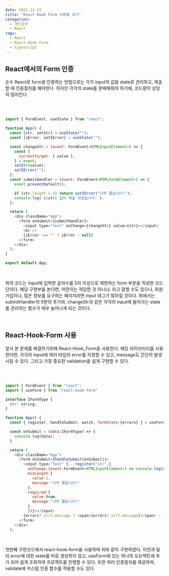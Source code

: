 ```yaml
---
date: 2021-11-22
title: "React Hook Form 사용해 보기"
categories:
  - 개인공부
  - React
tags:
  - React
  - React-Hook-Form
  - typescript
---
```


## React에서의 Form 인증

순수 React로 form을 인증하는 방법으로는 각각 input의 값을 state로 관리하고, 제출할 때 인증절차를 해야한다. 하지만 각각의 state를 분배해줘야 하기에, 코드량이 상당히 많아진다.

<br><br>

```js
import { FormEvent, useState } from "react";

function App() {
  const [str, setStr] = useState("");
  const [iError, setIError] = useState("");

  const changeStr = (event: FormEvent<HTMLInputElement>) => {
    const {
      currentTarget: { value },
    } = event;
    setStr(value);
    setIError("");
  };
  const submitHandler = (event: FormEvent<HTMLFormElement>) => {
    event.preventDefault();

    if (str.length < 5) return setIError("너무 짧습니다!");
    console.log(`${str} 값이 제출 되었습니다.`);
  };

  return (
    <div className="App">
      <form onSubmit={submitHandler}>
        <input type="text" onChange={changeStr} value={str}></input>
        <br />
        {iError !== "" ? iError : null}
      </form>
    </div>
  );
}

export default App;
```

<br>

위의 코드는 input에 입력한 글자수를 5자 이상으로 제한하는 form 부분을 작성한 코드단이다. 해당 구현부를 본다면, 어떤이는 적당한 것 아니냐. 라고 말할 수도 있으나, 회원가입이나, 많은 정보를 요구하는 페이지라면 input 태그가 많아질 것이다. 위에서는 submitHandler의 if문의 추가와, changeStr과 같은 각각의 input에 들어가는 state를 관리하는 함수가 매우 늘어나게 되는 것이다.

<br>

## React-Hook-Form 사용

앞서 본 문제를 해결하기위해 React-Hook_Form을 사용한다. 해당 라이브러리를 사용한다면, 각각의 input에 여러 타입의 error를 지정할 수 있고, message도 간단히 발생시킬 수 있다. 그리고 가장 중요한 validation을 쉽게 구현할 수 있다.

<br><br>

```js
import { FormEvent } from "react";
import { useForm } from "react-hook-form"

interface IFormType {
  str: string;
}

function App() {
  const { register, handleSubmit, watch, formState:{errors} } = useForm<IFormType>();

  const onSubmit = (data:IFormType) => {
    console.log(data);
  }

  return (
    <div className="App">
      <form onSubmit={handleSubmit(onSubmit)}>
        <input type="text" {...register("str",{
          onChange:(event:FormEvent<HTMLInputElement>) => console.log(event.currentTarget.value),
          minLength:{
            value:3,
            message:"너무 짧습니다!"
          },
          required:{
            value:true,
            message:"너무 짧습니다!"
          }
          })}></input>
        {errors?.str?.message ? <span>{errors?.str?.message}</span> : false}
      </form>
    </div>
  );
```

<br>

첫번째 구현코드에서 react-hook-form을 사용하여 위와 같이 구현하였다. 이전과 달리 error에 대한 state를 따로 생성하지 않고, useForm에 있는 하나의 오브젝트에 추가 되어 쉽게 조회하여 프로젝트를 진행할 수 있다. 또한 여러 인증절차를 제공하며, validate에 커스텀 인증 함수를 적용할 수도 있다.
